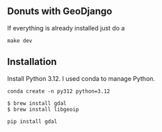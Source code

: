 ## Donuts with GeoDjango

If everything is already installed just do a 

```commandline
make dev
```



## Installation 
Install Python 3.12. I used conda to manage Python.

```commandline
conda create -n py312 python=3.12
```




```commandline
$ brew install gdal
$ brew install libgeoip

pip install gdal
```